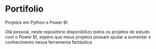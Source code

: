 # Portifolio
Projetos em Python e Power BI

Olá pessoal, neste repositório disponibilizo todos os projetos de estudo com o Power BI, espero que meus projetos possam ajudar a aumentar o conhecimento nessa ferramenta fantástica 
